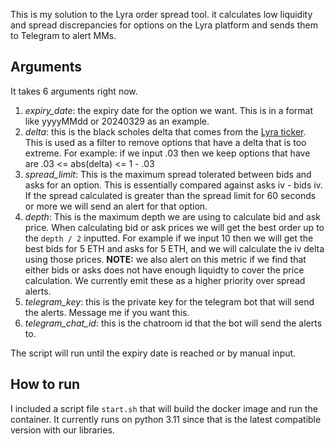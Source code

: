 This is my solution to the Lyra order spread tool. it calculates low liquidity and spread discrepancies for options on the Lyra platform and sends them to Telegram to alert MMs.

## Arguments
It takes 6 arguments right now.

1. *expiry_date*: the expiry date for the option we want. This is in a format like yyyyMMdd or 20240329 as an example.
2. *delta*: this is the black scholes delta that comes from the [Lyra ticker](https://docs.lyra.finance/reference/public-get_ticker). This is used as a filter to remove options that have a delta that is too extreme. For example: if we input .03 then we keep options that have are .03 <= abs(delta) <= 1 - .03
3. *spread_limit*: This is the maximum spread tolerated between bids and asks for an option. This is essentially compared against asks iv - bids iv. If the spread calculated is greater than the spread limit for 60 seconds or more we will send an alert for that option.
4. *depth*: This is the maximum depth we are using to calculate bid and ask price. When calculating bid or ask prices we will get the best order up to the `depth / 2` inputted. For example if we input 10 then we will get the best bids for 5 ETH and asks for 5 ETH, and we will calculate the iv delta using those prices. **NOTE:** we also alert on this metric if we find that either bids or asks does not have enough liquidty to cover the price calculation. We currently emit these as a higher priority over spread alerts.
5. *telegram_key*: this is the private key for the telegram bot that will send the alerts. Message me if you want this.
6. *telegram_chat_id*: this is the chatroom id that the bot will send the alerts to.

The script will run until the expiry date is reached or by manual input. 

## How to run

I included a script file `start.sh` that will build the docker image and run the container. It currently runs on python 3.11 since that is the latest compatible version with our libraries.